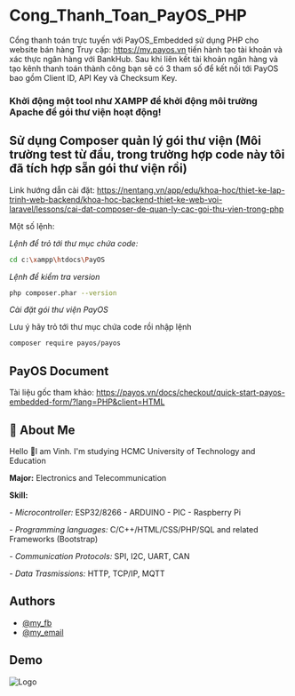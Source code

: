 # Cong_Thanh_Toan_PayOS_PHP
Cổng thanh toán trực tuyến với PayOS_Embedded sử dụng PHP cho website bán hàng
Truy cập: https://my.payos.vn tiến hành tạo tài khoản và xác thực ngân hàng với BankHub. Sau khi liên kết tài khoản ngân hàng và tạo kênh thanh toán thành công bạn sẽ có 3 tham số để kết nối tới PayOS bao gồm Client ID, API Key và Checksum Key.

### Khởi động một tool như XAMPP để khởi động môi trường Apache để gói thư viện hoạt động!

## Sử dụng Composer quản lý gói thư viện (Môi trường test từ đầu, trong trường hợp code này tôi đã tích hợp sẵn gói thư viện rồi)
Link hướng dẫn cài đặt: https://nentang.vn/app/edu/khoa-hoc/thiet-ke-lap-trinh-web-backend/khoa-hoc-backend-thiet-ke-web-voi-laravel/lessons/cai-dat-composer-de-quan-ly-cac-goi-thu-vien-trong-php

Một số lệnh:

*Lệnh để trỏ tới thư mục chứa code:*
```bash
cd c:\xampp\htdocs\PayOS
```
*Lệnh để kiểm tra version*
```bash
php composer.phar --version
```
*Cài đặt gói thư viện PayOS*

Lưu ý hãy trỏ tới thư mục chứa code rồi nhập lệnh
```bash
composer require payos/payos
```
## PayOS Document
Tài liệu gốc tham khảo: https://payos.vn/docs/checkout/quick-start-payos-embedded-form/?lang=PHP&client=HTML


## 🚀 About Me
Hello 👋I am Vinh. I'm studying HCMC University of Technology and Education

**Major:** Electronics and Telecommunication

**Skill:** 

*- Microcontroller:* ESP32/8266 - ARDUINO - PIC - Raspberry Pi

*- Programming languages:* C/C++/HTML/CSS/PHP/SQL and
related Frameworks (Bootstrap)

*- Communication Protocols:* SPI, I2C, UART, CAN

*- Data Trasmissions:* HTTP, TCP/IP, MQTT
## Authors

- [@my_fb](https://www.facebook.com/vcao.vn)
- [@my_email](contact@vinhcaodatabase.com)

## Demo

![Logo](https://codingninja.asia/images/codeninjalogo.png)

